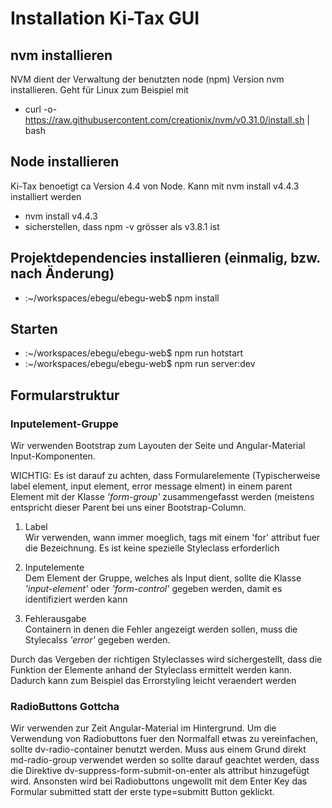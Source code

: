 # Installation Ki-Tax GUI

## nvm installieren
NVM dient der Verwaltung der benutzten node (npm) Version
 nvm installieren. Geht für Linux zum Beispiel mit
- curl -o- https://raw.githubusercontent.com/creationix/nvm/v0.31.0/install.sh | bash

## Node installieren
Ki-Tax benoetigt ca Version 4.4 von Node. Kann mit nvm install v4.4.3 installiert werden
 - nvm install v4.4.3
 - sicherstellen, dass npm -v grösser als v3.8.1 ist
 
 
## Projektdependencies installieren (einmalig, bzw. nach Änderung)
- <home>:~/workspaces/ebegu/ebegu-web$ npm install

## Starten
- <home>:~/workspaces/ebegu/ebegu-web$ npm run hotstart
- <home>:~/workspaces/ebegu/ebegu-web$ npm run server:dev


## Formularstruktur
### Inputelement-Gruppe
Wir verwenden Bootstrap zum Layouten der Seite und Angular-Material Input-Komponenten. 

WICHTIG: Es ist darauf zu achten, dass 
Formularelemente (Typischerweise label element, input element, error message elment) in einem parent Element mit der 
Klasse *'form-group'* zusammengefasst werden (meistens entspricht dieser Parent bei uns einer Bootstrap-Column.

1. Label  
 Wir verwenden, wann immer moeglich, <label> tags mit einem 'for' attribut fuer die Bezeichnung. Es ist keine spezielle Styleclass erforderlich 
2. Inputelemente  
 Dem Element der Gruppe, welches als Input dient, sollte die Klasse *'input-element'* oder *'form-control'* gegeben werden, damit es identifiziert werden kann

3. Fehlerausgabe  
 Containern in denen die Fehler angezeigt werden sollen, muss die Stylecalss *'error'* gegeben werden.

Durch das Vergeben der richtigen Styleclasses wird sichergestellt, dass die Funktion der Elemente anhand der Styleclass
ermittelt werden kann. Dadurch kann zum Beispiel das Errorstyling leicht veraendert werden

### RadioButtons Gottcha

Wir verwenden zur Zeit Angular-Material im Hintergrund. Um die Verwendung von 
Radiobuttons fuer den Normalfall etwas zu vereinfachen, sollte dv-radio-container benutzt werden.
Muss aus einem Grund direkt md-radio-group verwendet werden so sollte darauf geachtet werden, dass
die Direktive dv-suppress-form-submit-on-enter als attribut hinzugefügt wird. Ansonsten
wird bei Radiobuttons ungewollt mit dem Enter Key das Formular submitted statt der erste
type=submitt Button geklickt.
